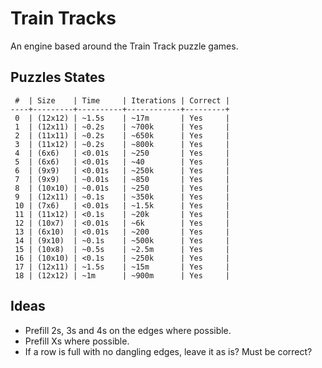 # Train Tracks

An engine based around the Train Track puzzle games.

## Puzzles States

```
 #  | Size    | Time     | Iterations | Correct |
----+---------+----------+------------+---------+
 0  | (12x12) | ~1.5s    | ~17m       | Yes     |
 1  | (12x11) | ~0.2s    | ~700k      | Yes     |
 2  | (11x11) | ~0.2s    | ~650k      | Yes     |
 3  | (11x12) | ~0.2s    | ~800k      | Yes     |
 4  | (6x6)   | <0.01s   | ~250       | Yes     |
 5  | (6x6)   | <0.01s   | ~40        | Yes     |
 6  | (9x9)   | <0.01s   | ~250k      | Yes     |
 7  | (9x9)   | ~0.01s   | ~850       | Yes     |
 8  | (10x10) | ~0.01s   | ~250       | Yes     |
 9  | (12x11) | ~0.1s    | ~350k      | Yes     |
 10 | (7x6)   | <0.01s   | ~1.5k      | Yes     |
 11 | (11x12) | <0.1s    | ~20k       | Yes     |
 12 | (10x7)  | <0.01s   | ~6k        | Yes     |
 13 | (6x10)  | <0.01s   | ~200       | Yes     |
 14 | (9x10)  | ~0.1s    | ~500k      | Yes     |
 15 | (10x8)  | ~0.5s    | ~2.5m      | Yes     |
 16 | (10x10) | <0.1s    | ~250k      | Yes     |
 17 | (12x11) | ~1.5s    | ~15m       | Yes     |
 18 | (12x12) | ~1m      | ~900m      | Yes     |
 ```

## Ideas

- Prefill 2s, 3s and 4s on the edges where possible.
- Prefill Xs where possible.
- If a row is full with no dangling edges, leave it as is? Must be correct?